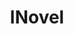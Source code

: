 ---
title: INovel
ShowRSS: false
description: |
  Explore the universe of interactive novels, where you can enjoy immersive stories and take part in their development.
  
  **STORY CREATION CURRENTLY UNAVAILABLE**
---